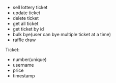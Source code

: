 - sell lottery ticket
- update ticket
- delete ticket
- get all ticket
- get ticket by id
- bulk bye(user can bye multiple ticket at a time)
- raffle draw

Ticket:
- number(unique)
- username
- price
- timestamp